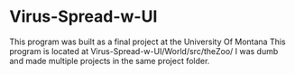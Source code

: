 # Virus-Spread-w-UI
This program was built as a final project at the University Of Montana
This program is located at Virus-Spread-w-UI/World/src/theZoo/
I was dumb and made multiple projects in the same project folder.
